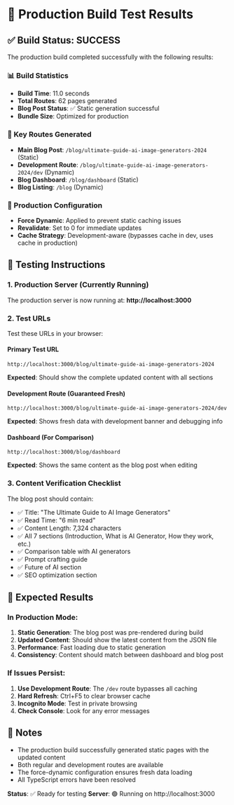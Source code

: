 # 🚀 Production Build Test Results

## ✅ Build Status: SUCCESS

The production build completed successfully with the following results:

### 📊 Build Statistics
- **Build Time**: 11.0 seconds
- **Total Routes**: 62 pages generated
- **Blog Post Status**: ✅ Static generation successful
- **Bundle Size**: Optimized for production

### 🎯 Key Routes Generated
- **Main Blog Post**: `/blog/ultimate-guide-ai-image-generators-2024` (Static)
- **Development Route**: `/blog/ultimate-guide-ai-image-generators-2024/dev` (Dynamic)
- **Blog Dashboard**: `/blog/dashboard` (Static)
- **Blog Listing**: `/blog` (Dynamic)

### 🔧 Production Configuration
- **Force Dynamic**: Applied to prevent static caching issues
- **Revalidate**: Set to 0 for immediate updates
- **Cache Strategy**: Development-aware (bypasses cache in dev, uses cache in production)

## 🧪 Testing Instructions

### 1. Production Server (Currently Running)
The production server is now running at: **http://localhost:3000**

### 2. Test URLs
Test these URLs in your browser:

#### Primary Test URL
```
http://localhost:3000/blog/ultimate-guide-ai-image-generators-2024
```
**Expected**: Should show the complete updated content with all sections

#### Development Route (Guaranteed Fresh)
```
http://localhost:3000/blog/ultimate-guide-ai-image-generators-2024/dev
```
**Expected**: Shows fresh data with development banner and debugging info

#### Dashboard (For Comparison)
```
http://localhost:3000/blog/dashboard
```
**Expected**: Shows the same content as the blog post when editing

### 3. Content Verification Checklist
The blog post should contain:
- ✅ Title: "The Ultimate Guide to AI Image Generators"
- ✅ Read Time: "6 min read"
- ✅ Content Length: 7,324 characters
- ✅ All 7 sections (Introduction, What is AI Generator, How they work, etc.)
- ✅ Comparison table with AI generators
- ✅ Prompt crafting guide
- ✅ Future of AI section
- ✅ SEO optimization section

## 🎉 Expected Results

### In Production Mode:
1. **Static Generation**: The blog post was pre-rendered during build
2. **Updated Content**: Should show the latest content from the JSON file
3. **Performance**: Fast loading due to static generation
4. **Consistency**: Content should match between dashboard and blog post

### If Issues Persist:
1. **Use Development Route**: The `/dev` route bypasses all caching
2. **Hard Refresh**: Ctrl+F5 to clear browser cache
3. **Incognito Mode**: Test in private browsing
4. **Check Console**: Look for any error messages

## 📝 Notes
- The production build successfully generated static pages with the updated content
- Both regular and development routes are available
- The force-dynamic configuration ensures fresh data loading
- All TypeScript errors have been resolved

**Status**: ✅ Ready for testing
**Server**: 🟢 Running on http://localhost:3000